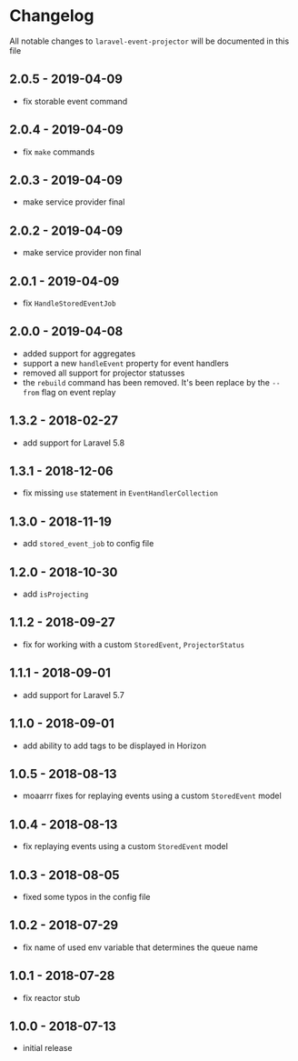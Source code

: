 # Changelog

All notable changes to `laravel-event-projector` will be documented in this file

## 2.0.5 - 2019-04-09

- fix storable event command

## 2.0.4 - 2019-04-09

- fix `make` commands

## 2.0.3 - 2019-04-09

- make service provider final

## 2.0.2 - 2019-04-09

- make service provider non final

## 2.0.1 - 2019-04-09

- fix `HandleStoredEventJob`

## 2.0.0 - 2019-04-08

- added support for aggregates
- support a new `handleEvent` property for event handlers
- removed all support for projector statusses
- the `rebuild` command has been removed. It's been replace by the `--from` flag on event replay

## 1.3.2 - 2018-02-27

- add support for Laravel 5.8

## 1.3.1 - 2018-12-06

- fix missing `use` statement in `EventHandlerCollection`

## 1.3.0 - 2018-11-19

- add `stored_event_job` to config file

## 1.2.0 - 2018-10-30

- add `isProjecting`

## 1.1.2 - 2018-09-27

- fix for working with a custom `StoredEvent`, `ProjectorStatus`

## 1.1.1 - 2018-09-01

- add support for Laravel 5.7

## 1.1.0 - 2018-09-01

- add ability to add tags to be displayed in Horizon

## 1.0.5 - 2018-08-13

- moaarrr fixes for replaying events using a custom `StoredEvent` model

## 1.0.4 - 2018-08-13

- fix replaying events using a custom `StoredEvent` model

## 1.0.3 - 2018-08-05

- fixed some typos in the config file

## 1.0.2 - 2018-07-29

- fix name of used env variable that determines the queue name

## 1.0.1 - 2018-07-28

- fix reactor stub

## 1.0.0 - 2018-07-13

- initial release
